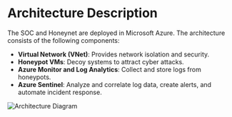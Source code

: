 # Architecture Description

The SOC and Honeynet are deployed in Microsoft Azure. The architecture consists of the following components:

- **Virtual Network (VNet)**: Provides network isolation and security.
- **Honeypot VMs**: Decoy systems to attract cyber attacks.
- **Azure Monitor and Log Analytics**: Collect and store logs from honeypots.
- **Azure Sentinel**: Analyze and correlate log data, create alerts, and automate incident response.

![Architecture Diagram](architecture_diagram.png)

